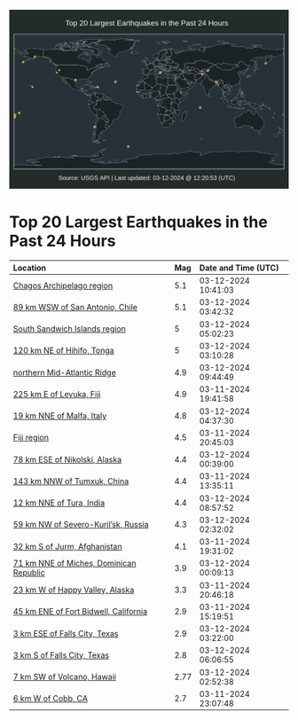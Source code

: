 ![Map](./map.png)

# Top 20 Largest Earthquakes in the Past 24 Hours

| Location | Mag | Date and Time (UTC) |
|:---|:---|:---|
| [Chagos Archipelago region](https://earthquake.usgs.gov/earthquakes/eventpage/us7000m4ub) | 5.1 | 03-12-2024 10:41:03 |
| [89 km WSW of San Antonio, Chile](https://earthquake.usgs.gov/earthquakes/eventpage/us7000m4sw) | 5.1 | 03-12-2024 03:42:32 |
| [South Sandwich Islands region](https://earthquake.usgs.gov/earthquakes/eventpage/us7000m4t7) | 5 | 03-12-2024 05:02:23 |
| [120 km NE of Hihifo, Tonga](https://earthquake.usgs.gov/earthquakes/eventpage/us7000m4ss) | 5 | 03-12-2024 03:10:28 |
| [northern Mid-Atlantic Ridge](https://earthquake.usgs.gov/earthquakes/eventpage/us7000m4u6) | 4.9 | 03-12-2024 09:44:49 |
| [225 km E of Levuka, Fiji](https://earthquake.usgs.gov/earthquakes/eventpage/us7000m4qp) | 4.9 | 03-11-2024 19:41:58 |
| [19 km NNE of Malfa, Italy](https://earthquake.usgs.gov/earthquakes/eventpage/us7000m4t4) | 4.8 | 03-12-2024 04:37:30 |
| [Fiji region](https://earthquake.usgs.gov/earthquakes/eventpage/us7000m4r3) | 4.5 | 03-11-2024 20:45:03 |
| [78 km ESE of Nikolski, Alaska](https://earthquake.usgs.gov/earthquakes/eventpage/us7000m4s6) | 4.4 | 03-12-2024 00:39:00 |
| [143 km NNW of Tumxuk, China](https://earthquake.usgs.gov/earthquakes/eventpage/us7000m4nk) | 4.4 | 03-11-2024 13:35:11 |
| [12 km NNE of Tura, India](https://earthquake.usgs.gov/earthquakes/eventpage/us7000m4tz) | 4.4 | 03-12-2024 08:57:52 |
| [59 km NW of Severo-Kuril’sk, Russia](https://earthquake.usgs.gov/earthquakes/eventpage/us7000m4sl) | 4.3 | 03-12-2024 02:32:02 |
| [32 km S of Jurm, Afghanistan](https://earthquake.usgs.gov/earthquakes/eventpage/us7000m4ql) | 4.1 | 03-11-2024 19:31:02 |
| [71 km NNE of Miches, Dominican Republic](https://earthquake.usgs.gov/earthquakes/eventpage/pr2024072000) | 3.9 | 03-12-2024 00:09:13 |
| [23 km W of Happy Valley, Alaska](https://earthquake.usgs.gov/earthquakes/eventpage/ak02439rc7je) | 3.3 | 03-11-2024 20:46:18 |
| [45 km ENE of Fort Bidwell, California](https://earthquake.usgs.gov/earthquakes/eventpage/us7000m4nv) | 2.9 | 03-11-2024 15:19:51 |
| [3 km ESE of Falls City, Texas](https://earthquake.usgs.gov/earthquakes/eventpage/tx2024ezzl) | 2.9 | 03-12-2024 03:22:00 |
| [3 km S of Falls City, Texas](https://earthquake.usgs.gov/earthquakes/eventpage/tx2024faew) | 2.8 | 03-12-2024 06:06:55 |
| [7 km SW of Volcano, Hawaii](https://earthquake.usgs.gov/earthquakes/eventpage/hv74134426) | 2.77 | 03-12-2024 02:52:38 |
| [6 km W of Cobb, CA](https://earthquake.usgs.gov/earthquakes/eventpage/nc74015936) | 2.7 | 03-11-2024 23:07:48 |
